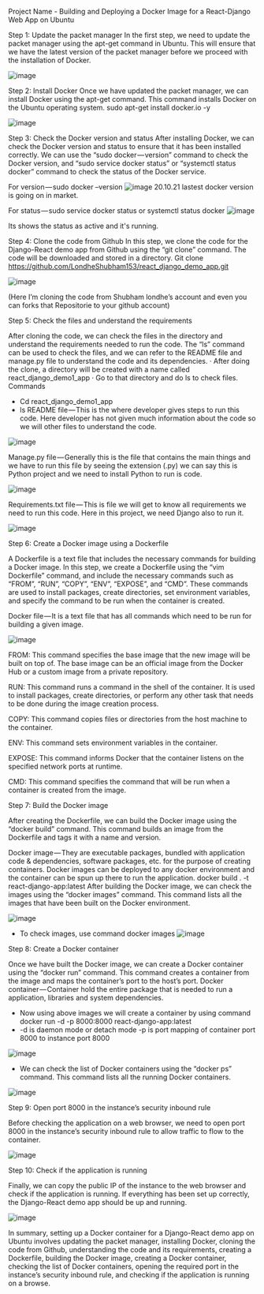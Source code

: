 Project Name - Building and Deploying a Docker Image for a React-Django Web App on Ubuntu

Step 1: Update the packet manager
In the first step, we need to update the packet manager using the apt-get command in Ubuntu. This will ensure that we have the latest version of the packet manager before we proceed with the installation of Docker.

![image](https://user-images.githubusercontent.com/63364609/230716978-cbfaa401-b4bd-43b6-bf45-39002047b357.png)
 
Step 2: Install Docker
Once we have updated the packet manager, we can install Docker using the apt-get command. This command installs Docker on the Ubuntu operating system.
sudo apt-get install docker.io -y

![image](https://user-images.githubusercontent.com/63364609/230716983-26c98913-0b97-492e-ba78-7385d886f89d.png)


Step 3: Check the Docker version and status
After installing Docker, we can check the Docker version and status to ensure that it has been installed correctly. We can use the “sudo docker — version” command to check the Docker version, and “sudo service docker status” or “systemctl status docker” command to check the status of the Docker service.

For version — sudo docker –version
![image](https://user-images.githubusercontent.com/63364609/230716994-569d8c05-32aa-45e0-aa8a-caf9bb1dcfd8.png)
20.10.21 lastest docker version is going on in market.

For status — sudo service docker status or systemctl status docker
![image](https://user-images.githubusercontent.com/63364609/230716999-9ec67080-bd34-40e0-8932-cdaa5f9dbb30.png)

 Its shows the status as active and it's running.

Step 4: Clone the code from Github
In this step, we clone the code for the Django-React demo app from Github using the “git clone” command. The code will be downloaded and stored in a directory.
Git clone https://github.com/LondheShubham153/react_django_demo_app.git

![image](https://user-images.githubusercontent.com/63364609/230717005-db26e929-9c5d-4964-a1fa-d920ed4cb307.png)


(Here I’m cloning the code from Shubham londhe’s account and even you can forks that Repositorie to your github account)


Step 5: Check the files and understand the requirements

After cloning the code, we can check the files in the directory and understand the requirements needed to run the code. The “ls” command can be used to check the files, and we can refer to the README file and manage.py file to understand the code and its dependencies.
· After doing the clone, a directory will be created with a name called react_django_demo1_app
· Go to that directory and do ls to check files.
Commands
- Cd react_django_demo1_app
- ls
README file — This is the where developer gives steps to run this code.
Here developer has not given much information about the code so we will other files to understand the code.

![image](https://user-images.githubusercontent.com/63364609/230717013-ee91ae84-1e5e-4072-b02e-72644f1b21da.png)


Manage.py file — Generally this is the file that contains the main things and we have to run this file by seeing the extension (.py) we can say this is Python project and we need to install Python to run is code.

![image](https://user-images.githubusercontent.com/63364609/230717021-a65372e9-9743-4d82-a66f-f82efe1bb807.png)

Requirements.txt file — This is file we will get to know all requirements we need to run this code. Here in this project, we need Django also to run it.
 
![image](https://user-images.githubusercontent.com/63364609/230717028-be78a44d-d47c-4242-9e32-13f4cb8a33b5.png)


Step 6: Create a Docker image using a Dockerfile

A Dockerfile is a text file that includes the necessary commands for building a Docker image. In this step, we create a Dockerfile using the “vim Dockerfile” command, and include the necessary commands such as “FROM”, “RUN”, “COPY”, “ENV”, “EXPOSE”, and “CMD”. These commands are used to install packages, create directories, set environment variables, and specify the command to be run when the container is created.

Docker file — It is a text file that has all commands which need to be run for building a given image.
 
![image](https://user-images.githubusercontent.com/63364609/230717035-40ec1c0c-39fe-4929-8d7a-1090bf3daeb0.png)

FROM: This command specifies the base image that the new image will be built on top of. The base image can be an official image from the Docker Hub or a custom image from a private repository.

RUN: This command runs a command in the shell of the container. It is used to install packages, create directories, or perform any other task that needs to be done during the image creation process.

COPY: This command copies files or directories from the host machine to the container.

ENV: This command sets environment variables in the container.

EXPOSE: This command informs Docker that the container listens on the specified network ports at runtime.

CMD: This command specifies the command that will be run when a container is created from the image.

Step 7: Build the Docker image

After creating the Dockerfile, we can build the Docker image using the “docker build” command. This command builds an image from the Dockerfile and tags it with a name and version.

Docker image — They are executable packages, bundled with application code & dependencies, software packages, etc. for the purpose of creating containers. Docker images can be deployed to any docker environment and the container can be spun up there to run the application.
docker build . -t react-django-app:latest
After building the Docker image, we can check the images using the “docker images” command. This command lists all the images that have been built on the Docker environment.

![image](https://user-images.githubusercontent.com/63364609/230717053-68dfb031-90f3-4f91-ac14-e04dcb8c6b9c.png)


- To check images, use command docker images
![image](https://user-images.githubusercontent.com/63364609/230717060-eed3ba7f-3848-4e77-88e7-1ffc44cf700d.png)


Step 8: Create a Docker container

Once we have built the Docker image, we can create a Docker container using the “docker run” command. This command creates a container from the image and maps the container’s port to the host’s port.
Docker container — Container hold the entire package that is needed to run a application, libraries and system dependencies.
- Now using above images we will create a container by using command
docker run -d -p 8000:8000 react-django-app:latest
- -d is daemon mode or detach mode
-p is port mapping of container port 8000 to instance port 8000

![image](https://user-images.githubusercontent.com/63364609/230717082-8e592443-d3c4-475c-a744-3a33d55c2c6f.png)


- We can check the list of Docker containers using the “docker ps” command. This command lists all the running Docker containers.

![image](https://user-images.githubusercontent.com/63364609/230717087-475d8e35-a1fc-47ba-8522-5917b0c1747f.png)

Step 9: Open port 8000 in the instance’s security inbound rule

Before checking the application on a web browser, we need to open port 8000 in the instance’s security inbound rule to allow traffic to flow to the container.
 
![image](https://user-images.githubusercontent.com/63364609/230717095-760adc22-2037-4798-8c82-b9e67c44f49a.png)

Step 10: Check if the application is running

Finally, we can copy the public IP of the instance to the web browser and check if the application is running. If everything has been set up correctly, the Django-React demo app should be up and running.

![image](https://user-images.githubusercontent.com/63364609/230717106-33e45e44-fe19-4afa-bc0d-55930a10ee36.png)

In summary, setting up a Docker container for a Django-React demo app on Ubuntu involves updating the packet manager, installing Docker, cloning the code from Github, understanding the code and its requirements, creating a Dockerfile, building the Docker image, creating a Docker container, checking the list of Docker containers, opening the required port in the instance’s security inbound rule, and checking if the application is running on a browse.
